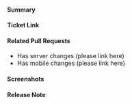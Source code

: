 <!-- Thank you for contributing a pull request! Here are a few tips to help you:

1. If this is your first contribution, make sure you've read the Contribution Checklist https://developers.takwen.co/do/contribute/getting-started/contribution-checklist/
2. Read our blog post about "Submitting Great PRs" https://developers.takwen.co/do/blog/2019-01-24-submitting-great-prs
3. Take a look at other repository specific documentation at https://developers.takwen.co/do/contribute
-->

#### Summary
<!--
A description of what this pull request does.
-->

#### Ticket Link
<!--
If this pull request addresses a Help Wanted ticket, please link the relevant GitHub issue, e.g.

  Fixes https://github.com/mattermost/mattermost-server/issues/XXXXX

Otherwise, link the JIRA ticket.
-->

#### Related Pull Requests
<!--
List all PRs related to resolving a ticket. For instance, if you submitted a PR to `mattermost/mattermost-server`, please include it here.
-->
- Has server changes (please link here)
- Has mobile changes (please link here)

#### Screenshots
<!--
If the PR includes UI changes, include screenshots/GIFs.

For an easier comparison of UI changes a table (template below) can be used.

|  before  |  after  |
|----|----|
| <insert before screenshot here> | <insert after screenshot here> |

-->

#### Release Note
<!--
Add a release note for each of the following conditions:

* Config changes (additions, deletions, updates)
* API additions—new endpoint, new response fields, or newly accepted request parameters
* Database changes (any)
* Websocket additions or changes
* Anything noteworthy to a TAKWEN DOinstance administrator (err on the side of over-communicating)
* New features and improvements, including behavioural changes, UI changes and CLI changes
* Bug fixes and fixes of previous known issues
* Deprecation warnings, breaking changes, or compatibility notes

If no release notes are required write NONE. Use past-tense. Newlines are stripped.

Examples:

```
Added new API endpoints POST /api/v4/foo, GET api/v4/foo, and GET api/v4/foo/:foo_id.
```

```
Added a new config setting ServiceSettings.FooBar. Added a new column Foo to the Users table.
```

```
NONE
```
-->
```release-note

```

